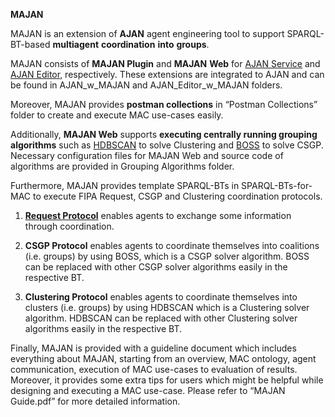 **MAJAN**

MAJAN is an extension of **AJAN** agent engineering tool to support
SPARQL-BT-based **multiagent** **coordination** **into** **groups**.

MAJAN consists of **MAJAN Plugin** and **MAJAN** **Web** for [AJAN
Service](https://github.com/aantakli/AJAN-service) and [AJAN
Editor](https://github.com/aantakli/AJAN-editor), respectively. These
extensions are integrated to AJAN and can be found in AJAN\_w\_MAJAN and
AJAN\_Editor\_w\_MAJAN folders.

Moreover, MAJAN provides **postman collections** in “Postman
Collections” folder to create and execute MAC use-cases easily.

Additionally, **MAJAN Web** supports **executing centrally running
grouping algorithms** such as
[HDBSCAN](https://dl.acm.org/doi/10.1145/2733381) to solve Clustering
and [BOSS](https://ojs.aaai.org/index.php/AAAI/article/view/17879) to
solve CSGP. Necessary configuration files for MAJAN Web and source code
of algorithms are provided in Grouping Algorithms folder.

Furthermore, MAJAN provides template SPARQL-BTs in SPARQL-BTs-for-MAC to
execute FIPA Request, CSGP and Clustering coordination protocols.

1)  [**Request
    Protocol**](http://www.fipa.org/specs/fipa00026/SC00026H.html)
    enables agents to exchange some information through coordination.

2)  **CSGP Protocol** enables agents to coordinate themselves into
    coalitions (i.e. groups) by using BOSS, which is a CSGP solver
    algorithm. BOSS can be replaced with other CSGP solver algorithms
    easily in the respective BT.

3)  **Clustering Protocol** enables agents to coordinate themselves into
    clusters (i.e. groups) by using HDBSCAN which is a Clustering solver
    algorithm. HDBSCAN can be replaced with other Clustering solver
    algorithms easily in the respective BT.

Finally, MAJAN is provided with a guideline document which includes
everything about MAJAN, starting from an overview, MAC ontology, agent
communication, execution of MAC use-cases to evaluation of results.
Moreover, it provides some extra tips for users which might be helpful
while designing and executing a MAC use-case. Please refer to “MAJAN
Guide.pdf” for more detailed information.
